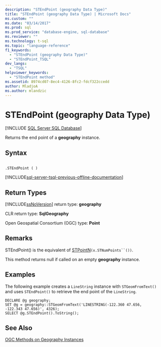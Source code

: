 ```yaml
---
description: "STEndPoint (geography Data Type)"
title: "STEndPoint (geography Data Type) | Microsoft Docs"
ms.custom: ""
ms.date: "03/14/2017"
ms.prod: sql
ms.prod_service: "database-engine, sql-database"
ms.reviewer: ""
ms.technology: t-sql
ms.topic: "language-reference"
f1_keywords: 
  - "STEndPoint (geography Data Type)"
  - "STEndPoint_TSQL"
dev_langs: 
  - "TSQL"
helpviewer_keywords: 
  - "STEndPoint method"
ms.assetid: 8974cd07-8ec4-4126-8fc2-fdcf322ccedd
author: MladjoA
ms.author: mlandzic 
---
```

# STEndPoint (geography Data Type)
[!INCLUDE [SQL Server SQL Database](../../includes/applies-to-version/sql-asdb.md)]

  Returns the end point of a **geography** instance.  
  
## Syntax  
  
```  
  
.STEndPoint ( )  
```  
  
[!INCLUDE[sql-server-tsql-previous-offline-documentation](../../includes/sql-server-tsql-previous-offline-documentation.md)]

## Return Types
 [!INCLUDE[ssNoVersion](../../includes/ssnoversion-md.md)] return type: **geography**  
  
 CLR return type: **SqlGeography**  
  
 Open Geospatial Consortium (OGC) type: **Point**  
  
## Remarks  
 STEndPoint() is the equivalent of [STPointN](../../t-sql/spatial-geography/stpointn-geography-data-type.md)`(x.STNumPoints``())`.  
  
 This method returns null if called on an empty **geography** instance.  
  
## Examples  
 The following example creates a `LineString` instance with `STGeomFromText()` and uses `STEndPoint()` to retrieve the end point of the `LineString`.  
  
```  
DECLARE @g geography;  
SET @g = geography::STGeomFromText('LINESTRING(-122.360 47.656, -122.343 47.656)', 4326);  
SELECT @g.STEndPoint().ToString();  
```  
  
## See Also  
 [OGC Methods on Geography Instances](../../t-sql/spatial-geography/ogc-methods-on-geography-instances.md)  
  
  
